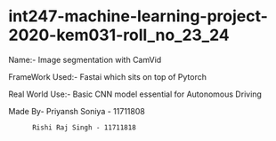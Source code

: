 # int247-machine-learning-project-2020-kem031-roll_no_23_24

Name:- Image segmentation with CamVid

FrameWork Used:- Fastai which sits on top of Pytorch

Real World Use:- Basic CNN model essential for Autonomous Driving

Made By- Priyansh Soniya - 11711808
         
          Rishi Raj Singh - 11711818
